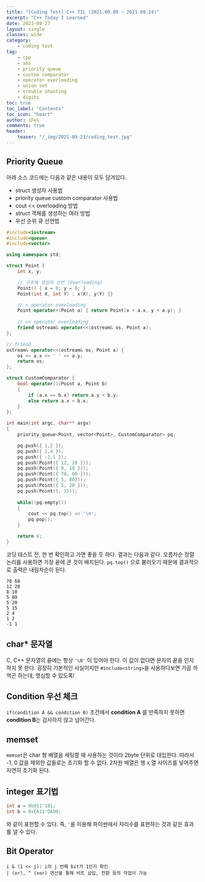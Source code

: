 ```yaml
---
title: "[Coding Test] C++ TIL (2021.09.09 ~ 2021.09.24)"
excerpt: "C++ Today I Learned"
date: 2021-09-27
layout: single
classes: wide
category:
    - coding test
tag:
    - cpp
    - abs
    - priority queue
    - custom comparator
    - operator overloading
    - union set
    - trouble shooting
    - digits
toc: true
toc_label: "Contents"
toc_icon: "heart"
author: 1FeS
comments: true
header:
    teaser: "/_img/2021-09-23/coding_test.jpg"
---
```


## Priority Queue

아래 소스 코드에는 다음과 같은 내용이 모두 담겨있다.

- struct 생성자 사용법
- priority queue custom comparator 사용법
- cout << overloading 방법
- struct 객체를 생성하는 여러 방법
- 우선 순위 큐 선언법

```cpp
#include<iostream>
#include<queue>
#include<vector>

using namespace std;

struct Point {
	int x, y;

	// 구조체 생성자 선언 (Overloading)
	Point() { x = 0; y = 0; }
	Point(int X, int Y) : x(X), y(Y) {}

	// + operator overloading
	Point operator+(Point a) { return Point(x + a.x, y + a.y); }
	
	// << operator overloading
	friend ostream& operator<<(ostream& os, Point a);
};

// friend
ostream& operator<<(ostream& os, Point a) {
	os << a.x << ' ' << a.y;
	return os;
};

struct CustomComparator {
	bool operator()(Point a, Point b)
	{
		if (a.x == b.x) return a.y < b.y;
		else return a.x < b.x;
	}
};

int main(int argc, char** argv)
{
	priority_queue<Point, vector<Point>, CustomComparator> pq;

	pq.push({ 1,2 });
	pq.push({ 2,4 });
	pq.push({ -1,1 });
	pq.push(Point({ 12, 20 }));
	pq.push(Point({ 8, 10 }));
	pq.push(Point({ 70, 60 }));
	pq.push(Point({ 5, 80}));
	pq.push(Point({ 5, 20 }));
	pq.push(Point(5, 15));
	
	while(!pq.empty())
	{
		cout << pq.top() << '\n';
		pq.pop();
	}

	return 0;
}
```

코딩 테스트 전, 한 번 확인하고 가면 좋을 듯 하다. 결과는 다음과 같다. 오름차순 정렬 논리를 사용하면 가장 끝에 큰 것이 배치된다. `pq.top()` 으로 불러오기 때문에 결과적으로 출력은 내림차순이 된다.

```
70 60
12 20
8 10
5 80
5 20
5 15
2 4
1 2
-1 1
```

## char* 문자열

C, C++ 문자열의 끝에는 항상 `'\0'` 이 있어야 한다. 이 값이 없다면 문자의 끝을 인지하지 못 한다. 굉장히 기본적인 사실이지만 `#include<string>`을 사용하다보면 가끔 까먹곤 하는데, 명심할 수 있도록!

## Condition 우선 체크

`if(condition A && condition B)` 조건에서 **condition A** 를 만족하지 못하면 **condition B**는 검사하지 않고 넘어간다.

## memset

`memset`은 char 형 배열을 세팅할 때 사용하는 것이라 2byte 단위로 대입한다. 따라서 -1, 0 값을 제외한 값들로는 초기화 할 수 없다. 2차원 배열은 행 x 열 사이즈를 넣어주면 자연히 초기화 된다.

## integer 표기법

```cpp
int a = 0b011'101;
int b = 0xEA11'DA00;
```

와 같이 표현할 수 있다. 즉, `'`을 이용해 파이썬에서 자리수를 표현하는 것과 같은 효과를 낼 수 있다.

## Bit Operator

```
i & (1 << j): i의 j 번째 bit가 1인지 확인
| (or), ^ (xor) 연산을 통해 비트 삽입, 전환 등의 작업이 가능
```
